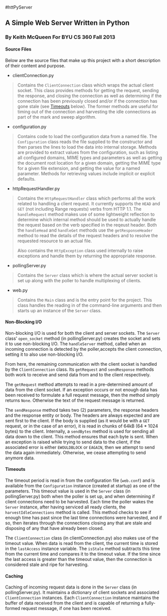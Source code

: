 #httPyServer
## A Simple Web Server Written in Python
### By Keith McQueen For BYU CS 360 Fall 2013

#### Source Files
Below are the source files that make up this project with a short description of their content and purpose.

* clientConnection.py

>Contains the `ClientConnection` class which wraps the actual client socket.  This class provides methods for getting the request, sending the response, and closing the connection as well as determining if the connection has been previously closed and/or if the connection has gone stale (see [Timeouts](#Timeouts) below).  The former methods are useful for timing out of the connection and harvesting the idle connections as part of the mark and sweep algorithm.

* configuration.py
 
>Contains code to load the configuration data from a named file.  The `Configuration` class reads the file supplied to the constructor and then parses the lines to load the data into internal storage.  Methods are provided to extract values from the configuration, such as listing all configured domains, MIME types and parameters as well as getting the document root location for a given domain, getting the MIME type for a given file extension, and getting the value for a named parameter.  Methods for retrieving values include implicit or explicit defaults.

* httpRequestHandler.py

>Contains the `HttpRequestHandler` class which performs all the work related to handling a client request.  It currently supports the `HEAD` and `GET` (not including Range requests) verbs from HTTP 1.1.  The `handleRequest` method makes use of some lightweight reflection to determine which internal method should be used to actually handle the request based on the verb specified in the reqeust header.  Both the `handleHead` and `handleGet` methods use the `getResponseHeader` method to read the details of the request headers and to resolve the requested resource to an actual file.
>
>Also contains the `HttpException` class used internally to raise exceptions and handle them by returning the appropriate response.

* pollingServer.py

>Contains the `Server` class which is where the actual server socket is set up along with the poller to handle multiplexing of clients.

* web.py

>Contains the `Main` class and is the entry point for the project.  This class handles the reading in of the command-line arguments and then starts up an instance of the `Server` class.

#### Non-Blocking I/O
Non-blocking I/O is used for both the client and server sockets.  The `Server` class' `open_socket` method (in pollingServer.py) creates the socket and sets it to use non-blocking I/O.  The `handleServer` method, called when an incoming connection is detected by the poller,accepts the client connection, setting it to also use non-blocking I/O. 

From here, the remaining communication with the client socket is handled by the `ClientConnection` class.  Its `getRequest` and `sendResponse` methods both work to receive and send data from and to the client respectively.  

The `getRequest` method attempts to read in a pre-determined amount of data from the client socket.  If an exception occurs or not enough data has been received to formulate a full request message, then the method simply returns `None`.  Otherwise the text of the request message is returned.

The `sendResponse` method takes two (2) parameters, the response headers and the response entity or body.  The headers are always expected and are sent first to the client.  If the body is supplied (as it would be with a `GET` request, or in the case of an error), it is read in chunks of 64kB (64 * 1024 bytes) to the client.  Internally, a `sendBytes` method is used for sending all data down to the client.  This method ensures that each byte is sent.  When an exception is raised while trying to send data to the client, if the associated error is either `EWOULDBLOCK` or `EAGAIN`, then we attempt to send the data again immediately.  Otherwise, we cease attempting to send anymore data.

#### Timeouts
The timeout period is read in from the configuration file (`web.conf`) and is available from the `Configuration` instance (created at startup) as one of the parameters.  This timeout value is used in the `Server` class (in pollingServer.py) both when the poller is set up, and when determining if client connections need to be harvested.  Each time the poller wakes the `Server` instance, after having serviced all ready clients, the `harvestIdleConnections` method is called.  This method checks to see if enough time has past since the last time connections were harvested, and if so, then iterates through the connections closing any that are stale and disposing of any that have already been closed.

The `ClientConnection` class (in clientConnection.py) also makes use of the timeout value.  When data is read from the client, the current time is stored in the `lastAccess` instance variable.  The `isStale` method subtracts this time from the current time and compares it to the timeout value.  If the time since the last access is greater than the timeout value, then the connection is considered stale and ripe for harvesting.

#### Caching
Caching of incoming request data is done in the `Server` class (in pollingServer.py).  It maintains a dictionary of client sockets and associated `ClientConnection` instances.  Each `ClientConnection` instance maintains the buffer of data received from the client and is capable of returning a fully-formed request message, if one has been received.